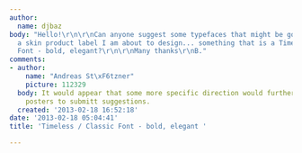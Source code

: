 ```yaml
---
author:
  name: djbaz
body: "Hello!\r\n\r\nCan anyone suggest some typefaces that might be good to use on
  a skin product label I am about to design... something that is a Timeless / Classic
  Font - bold, elegant?\r\n\r\nMany thanks\r\nB."
comments:
- author:
    name: "Andreas St\xF6tzner"
    picture: 112329
  body: It would appear that some more specific direction would further encourage
    posters to submitt suggestions.
  created: '2013-02-18 16:52:18'
date: '2013-02-18 05:04:41'
title: 'Timeless / Classic Font - bold, elegant '

---
```

